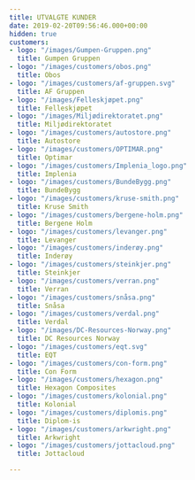 ```yaml
---
title: UTVALGTE KUNDER
date: 2019-02-20T09:56:46.000+00:00
hidden: true
customers:
- logo: "/images/Gumpen-Gruppen.png"
  title: Gumpen Gruppen
- logo: "/images/customers/obos.png"
  title: Obos
- logo: "/images/customers/af-gruppen.svg"
  title: AF Gruppen
- logo: "/images/Felleskjøpet.png"
  title: Felleskjøpet
- logo: "/images/Miljødirektoratet.png"
  title: Miljødirektoratet
- logo: "/images/customers/autostore.png"
  title: Autostore
- logo: "/images/customers/OPTIMAR.png"
  title: Optimar
- logo: "/images/customers/Implenia_logo.png"
  title: Implenia
- logo: "/images/customers/BundeBygg.png"
  title: BundeBygg
- logo: "/images/customers/kruse-smith.png"
  title: Kruse Smith
- logo: "/images/customers/bergene-holm.png"
  title: Bergene Holm
- logo: "/images/customers/levanger.png"
  title: Levanger
- logo: "/images/customers/inderøy.png"
  title: Inderøy
- logo: "/images/customers/steinkjer.png"
  title: Steinkjer
- logo: "/images/customers/verran.png"
  title: Verran
- logo: "/images/customers/snåsa.png"
  title: Snåsa
- logo: "/images/customers/verdal.png"
  title: Verdal
- logo: "/images/DC-Resources-Norway.png"
  title: DC Resources Norway
- logo: "/images/customers/eqt.svg"
  title: EQT
- logo: "/images/customers/con-form.png"
  title: Con Form
- logo: "/images/customers/hexagon.png"
  title: Hexagon Composites
- logo: "/images/customers/kolonial.png"
  title: Kolonial
- logo: "/images/customers/diplomis.png"
  title: Diplom-is
- logo: "/images/customers/arkwright.png"
  title: Arkwright
- logo: "/images/customers/jottacloud.png"
  title: Jottacloud

---
```

